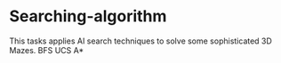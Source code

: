 # Searching-algorithm
This tasks applies AI search techniques to solve some sophisticated 3D Mazes.
BFS
UCS
A*
